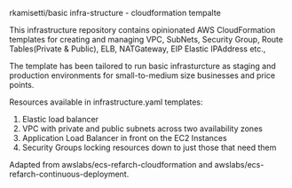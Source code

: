 rkamisetti/basic infra-structure - cloudformation tempalte

This infrastructure repository contains opinionated AWS CloudFormation templates for creating and managing VPC, SubNets, Security Group, Route Tables(Private & Public), ELB, NATGateway, EIP Elastic IPAddress etc.,

The template has been tailored to run basic infrasturcture as staging and production environments for small-to-medium size businesses and price points.

Resources available in infrastructure.yaml templates:

1. Elastic load balancer
2. VPC with private and public subnets across two availability zones
3. Application Load Balancer in front on the EC2 Instances
4. Security Groups locking resources down to just those that need them

Adapted from awslabs/ecs-refarch-cloudformation and awslabs/ecs-refarch-continuous-deployment.
